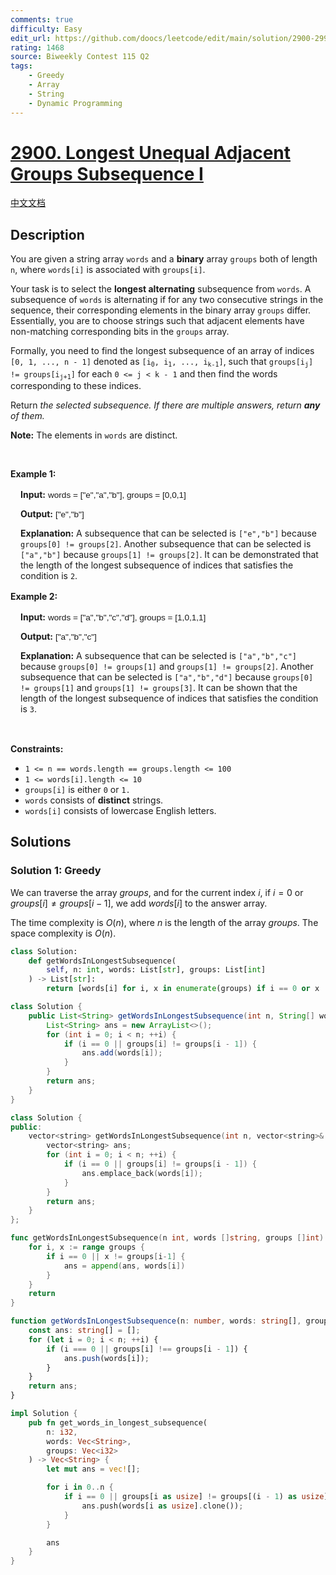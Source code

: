 ```yaml
---
comments: true
difficulty: Easy
edit_url: https://github.com/doocs/leetcode/edit/main/solution/2900-2999/2900.Longest%20Unequal%20Adjacent%20Groups%20Subsequence%20I/README_EN.md
rating: 1468
source: Biweekly Contest 115 Q2
tags:
    - Greedy
    - Array
    - String
    - Dynamic Programming
---
```


<!-- problem:start -->

# [2900. Longest Unequal Adjacent Groups Subsequence I](https://leetcode.com/problems/longest-unequal-adjacent-groups-subsequence-i)

[中文文档](/solution/2900-2999/2900.Longest%20Unequal%20Adjacent%20Groups%20Subsequence%20I/README.md)

## Description

<!-- description:start -->

<p>You are given a string array <code>words</code> and a <strong>binary</strong> array <code>groups</code> both of length <code>n</code>, where <code>words[i]</code> is associated with <code>groups[i]</code>.</p>

<p>Your task is to select the <strong>longest alternating</strong> <span data-keyword="subsequence-array">subsequence</span> from <code>words</code>. A subsequence of <code>words</code> is alternating if for any two consecutive strings in the sequence, their corresponding elements in the binary array <code>groups</code> differ. Essentially, you are to choose strings such that adjacent elements have non-matching corresponding bits in the <code>groups</code> array.</p>

<p>Formally, you need to find the longest subsequence of an array of indices <code>[0, 1, ..., n - 1]</code> denoted as <code>[i<sub>0</sub>, i<sub>1</sub>, ..., i<sub>k-1</sub>]</code>, such that <code>groups[i<sub>j</sub>] != groups[i<sub>j+1</sub>]</code> for each <code>0 &lt;= j &lt; k - 1</code> and then find the words corresponding to these indices.</p>

<p>Return <em>the selected subsequence. If there are multiple answers, return <strong>any</strong> of them.</em></p>

<p><strong>Note:</strong> The elements in <code>words</code> are distinct.</p>

<p>&nbsp;</p>
<p><strong class="example">Example 1:</strong></p>

<div class="example-block" style="
    border-color: var(--border-tertiary);
    border-left-width: 2px;
    color: var(--text-secondary);
    font-size: .875rem;
    margin-bottom: 1rem;
    margin-top: 1rem;
    overflow: visible;
    padding-left: 1rem;
">
<p><strong>Input:</strong> <span class="example-io" style="
    font-family: Menlo,sans-serif;
    font-size: 0.85rem;
">words = [&quot;e&quot;,&quot;a&quot;,&quot;b&quot;], groups = [0,0,1]</span></p>

<p><strong>Output:</strong> <span class="example-io" style="
    font-family: Menlo,sans-serif;
    font-size: 0.85rem;
">[&quot;e&quot;,&quot;b&quot;]</span></p>

<p><strong>Explanation:</strong> A subsequence that can be selected is <code>[&quot;e&quot;,&quot;b&quot;]</code> because <code>groups[0] != groups[2]</code>. Another subsequence that can be selected is <code>[&quot;a&quot;,&quot;b&quot;]</code> because <code>groups[1] != groups[2]</code>. It can be demonstrated that the length of the longest subsequence of indices that satisfies the condition is <code>2</code>.</p>
</div>

<p><strong class="example">Example 2:</strong></p>

<div class="example-block" style="
    border-color: var(--border-tertiary);
    border-left-width: 2px;
    color: var(--text-secondary);
    font-size: .875rem;
    margin-bottom: 1rem;
    margin-top: 1rem;
    overflow: visible;
    padding-left: 1rem;
">
<p><strong>Input:</strong> <span class="example-io" style="
    font-family: Menlo,sans-serif;
    font-size: 0.85rem;
">words = [&quot;a&quot;,&quot;b&quot;,&quot;c&quot;,&quot;d&quot;], groups = [1,0,1,1]</span></p>

<p><strong>Output:</strong> <span class="example-io" style="
    font-family: Menlo,sans-serif;
    font-size: 0.85rem;
">[&quot;a&quot;,&quot;b&quot;,&quot;c&quot;]</span></p>

<p><strong>Explanation:</strong> A subsequence that can be selected is <code>[&quot;a&quot;,&quot;b&quot;,&quot;c&quot;]</code> because <code>groups[0] != groups[1]</code> and <code>groups[1] != groups[2]</code>. Another subsequence that can be selected is <code>[&quot;a&quot;,&quot;b&quot;,&quot;d&quot;]</code> because <code>groups[0] != groups[1]</code> and <code>groups[1] != groups[3]</code>. It can be shown that the length of the longest subsequence of indices that satisfies the condition is <code>3</code>.</p>
</div>

<p>&nbsp;</p>
<p><strong>Constraints:</strong></p>

<ul>
	<li><code>1 &lt;= n == words.length == groups.length &lt;= 100</code></li>
	<li><code>1 &lt;= words[i].length &lt;= 10</code></li>
	<li><code>groups[i]</code> is either <code>0</code> or <code>1.</code></li>
	<li><code>words</code> consists of <strong>distinct</strong> strings.</li>
	<li><code>words[i]</code> consists of lowercase English letters.</li>
</ul>

<!-- description:end -->

## Solutions

<!-- solution:start -->

### Solution 1: Greedy

We can traverse the array $groups$, and for the current index $i$, if $i=0$ or $groups[i] \neq groups[i - 1]$, we add $words[i]$ to the answer array.

The time complexity is $O(n)$, where $n$ is the length of the array $groups$. The space complexity is $O(n)$.

<!-- tabs:start -->

```python
class Solution:
    def getWordsInLongestSubsequence(
        self, n: int, words: List[str], groups: List[int]
    ) -> List[str]:
        return [words[i] for i, x in enumerate(groups) if i == 0 or x != groups[i - 1]]
```

```java
class Solution {
    public List<String> getWordsInLongestSubsequence(int n, String[] words, int[] groups) {
        List<String> ans = new ArrayList<>();
        for (int i = 0; i < n; ++i) {
            if (i == 0 || groups[i] != groups[i - 1]) {
                ans.add(words[i]);
            }
        }
        return ans;
    }
}
```

```cpp
class Solution {
public:
    vector<string> getWordsInLongestSubsequence(int n, vector<string>& words, vector<int>& groups) {
        vector<string> ans;
        for (int i = 0; i < n; ++i) {
            if (i == 0 || groups[i] != groups[i - 1]) {
                ans.emplace_back(words[i]);
            }
        }
        return ans;
    }
};
```

```go
func getWordsInLongestSubsequence(n int, words []string, groups []int) (ans []string) {
	for i, x := range groups {
		if i == 0 || x != groups[i-1] {
			ans = append(ans, words[i])
		}
	}
	return
}
```

```ts
function getWordsInLongestSubsequence(n: number, words: string[], groups: number[]): string[] {
    const ans: string[] = [];
    for (let i = 0; i < n; ++i) {
        if (i === 0 || groups[i] !== groups[i - 1]) {
            ans.push(words[i]);
        }
    }
    return ans;
}
```

```rust
impl Solution {
    pub fn get_words_in_longest_subsequence(
        n: i32,
        words: Vec<String>,
        groups: Vec<i32>
    ) -> Vec<String> {
        let mut ans = vec![];

        for i in 0..n {
            if i == 0 || groups[i as usize] != groups[(i - 1) as usize] {
                ans.push(words[i as usize].clone());
            }
        }

        ans
    }
}
```

<!-- tabs:end -->

<!-- solution:end -->

<!-- problem:end -->
